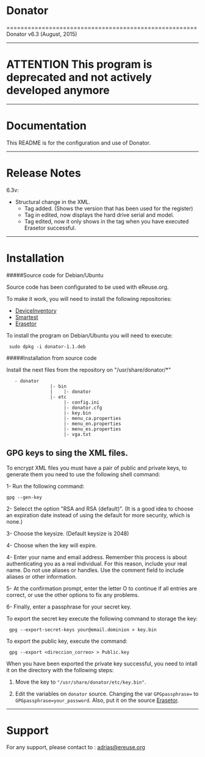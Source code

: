 # Donator
======================================================
Donator v6.3  (August, 2015)

______________________
ATTENTION
 This program is deprecated and not actively developed anymore
======================

______________________
Documentation
======================

 This README is for the configuration and use of Donator.

______________________
Release Notes
======================

 6.3v:
 * Structural change in the XML.
   * Tag <version> added. (Shows the version that has been used for the
   register)
   * Tag in <hdd> edited, now displays the hard drive serial and model.
   * Tag <erasetor> edited, now it only shows in the tag <hdd> when you
   have executed Erasetor successful.

_____________________
Installation
======================

 #####Source code for Debian/Ubuntu

 Source code has been configurated to be used with eReuse.org.
 
 To make it work, you will need to install the following repositories:
 
 * [DeviceInventory](https://github.com/eReuse/DeviceInventory)
 * [Smartest](https://github.com/eReuse/Smartest)
 * [Erasetor](https://github.com/eReuse/Erasetor)

 
 To install the program on Debian/Ubuntu you will need to execute:
````
 sudo dpkg -i donator-1.1.deb
````

  #####Installation from source code
 
 Install the next files from the repository on "/usr/share/donator/*"
````
   - donator
                |- bin
                |    |- donator
                |- etc
                     |- config.ini
                     |- donator.cfg
                     |- key.bin
                     |- menu_ca.properties
                     |- menu_en.properties
                     |- menu_es.properties
                     |- vga.txt
````

 GPG keys to sing the XML files.
 ------------------------
 To encrypt XML files you must have a pair of public and private keys,
 to generate them you need to use the following shell command:

 1- Run the following command:

	gpg --gen-key

 2- Selecct the option "RSA and RSA (default)". (It is a good idea to
 choose an expiration date instead of using the default for more
 security, which is none.)

 3- Choose the keysize. (Default keysize is 2048)

 4- Choose when the key will expire.

 4- Enter your name and email address. Remember this process is about
 authenticating you as a real individual. For this reason, include your
 real name. Do not use aliases or handles. Use the comment field to
 include aliases or other information.
 
 5- At the confirmation prompt, enter the letter O to continue if all
  entries are correct, or use the other options to fix any problems.
 
 6- Finally, enter a passphrase for your secret key. 
 
 To export the secret key execute the following command to storage
 the key:
````
 gpg --export-secret-keys your@email.dominion > key.bin
````
 To export the public key, execute the command:
````
 gpg --export <direccion_correo> > Public.key
````

 When you have been exported the private key successful, you need to 
 intall it on the directory with the following steps:
 
 1. Move the key to `"/usr/share/donator/etc/key.bin"`.
 
 2. Edit the variables on `donator` source. Changing the var 
 `GPGpassphrase=` to `GPGpassphrase=your_password`. Also, put it on the
 source [Erasetor](https://github.com/eReuse/Erasetor).
 

______________________
Support
======================

 For any support, please contact to : adrias@ereuse.org
